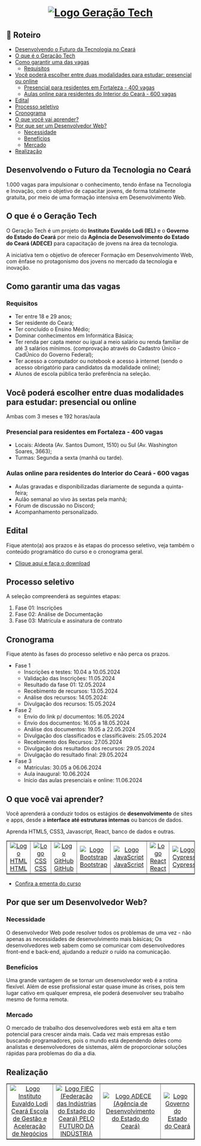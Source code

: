 <h1 align="center">
  <a href="https://geracaotech.iel-ce.org.br">
    <img src="./.github/logo-geracao-tech.png" alt="Logo Geração Tech" />
  </a>
</h1>

## 📃 Roteiro

<ul>
  <li>
    <a href="#desenvolvendo-o-futuro-da-tecnologia-no-ceará">
      Desenvolvendo o Futuro da Tecnologia no Ceará
    </a>
  </li>
  <li>
    <a href="#o-que-e-o-geracao-tech">
      O que é o Geração Tech
    </a>
  </li>
  <li>
    <a href="#como-garantir-uma-das-vagas">
      Como garantir uma das vagas
    </a>
    <ul>
      <li>
        <a href="#requisitos">
          Requisitos
        </a>
      </li>
    </ul>
  </li>
  <li>
    <a href="#voce-podera-escolher-entre-duas-modalidades-para-estudar-presencial-online">
      Você poderá escolher entre duas modalidades para estudar: presencial ou online
    </a>
    <ul>
      <li>
        <a href="#presencial-para-residentes-em-fortaleza">
          Presencial para residentes em Fortaleza - 400 vagas
        </a>
      </li>
      <li>
        <a href="#aulas-online-para-residentes-do-interior-do-ceara-600-vagas">
          Aulas online para residentes do Interior do Ceará - 600 vagas
        </a>
      </li>
    </ul>
  </li>
  <li>
    <a href="#edital">
      Edital
    </a>
  </li>
  <li>
    <a href="#processo-seletivo">
      Processo seletivo
    </a>
  </li>
  <li>
    <a href="#cronograma">
      Cronograma
    </a>
  </li>
  <li>
    <a href="#o-que-voce-vai-aprender">
      O que você vai aprender?
    </a>
  </li>
  <li>
    <a href="#por-que-ser-um-desenvolvedor-web">
      Por que ser um Desenvolvedor Web?
    </a>
    <ul>
      <li>
        <a href="#necessidade">
          Necessidade
        </a>
      </li>
      <li>
        <a href="#benefícios">
          Benefícios
        </a>
      </li>
      <li>
        <a href="#mercado">
          Mercado
        </a>
      </li>
    </ul>
  </li>
  <li>
    <a href="#realização">
      Realização
    </a>
  </li>
</ul>

## Desenvolvendo o Futuro da Tecnologia no Ceará

1.000 vagas para impulsionar o conhecimento, tendo ênfase na Tecnologia e Inovação, com o objetivo de capacitar jovens, de forma totalmente gratuita, por meio de uma formação intensiva em Desenvolvimento Web.

## O que é o Geração Tech

O Geração Tech é um projeto do **Instituto Euvaldo Lodi (IEL)** e o **Governo do Estado do Ceará** por meio da **Agência de Desenvolvimento do Estado do Ceará (ADECE)** para capacitação de jovens na área da tecnologia.

A iniciativa tem o objetivo de oferecer Formação em Desenvolvimento Web, com ênfase no protagonismo dos jovens no mercado da tecnologia e inovação.

## Como garantir uma das vagas

### Requisitos

- Ter entre 18 e 29 anos;
- Ser residente do Ceará;
- Ter concluído o Ensino Médio;
- Dominar conhecimentos em Informática Básica;
- Ter renda per capta menor ou igual a meio salário ou renda familiar de até 3 salários mínimos. (comprovação através do Cadastro Único - CadÚnico do Governo Federal);
- Ter acesso a computador ou notebook e acesso à internet (sendo o acesso obrigatório para candidatos da modalidade online);
- Alunos de escola pública terão preferência na seleção.

## Você poderá escolher entre duas modalidades para estudar: presencial ou online

Ambas com 3 meses e 192 horas/aula

### Presencial para residentes em Fortaleza - 400 vagas

- Locais: Aldeota (Av. Santos Dumont, 1510) ou Sul (Av. Washington Soares, 3663);
- Turmas: Segunda a sexta (manhã ou tarde).

### Aulas online para residentes do Interior do Ceará - 600 vagas

- Aulas gravadas e disponibilizadas diariamente de segunda a quinta-feira;
- Aulão semanal ao vivo às sextas pela manhã;
- Fórum de discussão no Discord;
- Acompanhamento personalizado.

## Edital

Fique atento(a) aos prazos e às etapas do processo seletivo, veja também o conteúdo programático do curso e o cronograma geral.

- [Clique aqui e faça o download](https://geracaotech.iel-ce.org.br/edital-geracao-tech.pdf)

## Processo seletivo

A seleção compreenderá as seguintes etapas:

1. Fase 01: Inscrições
2. Fase 02: Análise de Documentação
3. Fase 03: Matrícula e assinatura de contrato

## Cronograma

Fique atento às fases do processo seletivo e não perca os prazos.

- Fase 1
  - Inscrições e testes: 10.04 a 10.05.2024
  - Validação das Inscrições: 11.05.2024
  - Resultado da fase 01: 12.05.2024
  - Recebimento de recursos: 13.05.2024
  - Análise dos recursos: 14.05.2024:
  - Divulgação dos recursos: 15.05.2024
- Fase 2
  - Envio do link p/ documentos: 16.05.2024
  - Envio dos documentos: 16.05 a 18.05.2024
  - Análise dos documentos: 19.05 a 22.05.2024
  - Divulgação dos classificados e classificáveis: 25.05.2024
  - Recebimento dos Recursos: 27.05.2024
  - Divulgação dos resultados dos recursos: 29.05.2024
  - Divulgação do resultado final: 29.05.2024
- Fase 3
  - Matrículas: 30.05 a 06.06.2024
  - Aula inaugural: 10.06.2024
  - Início das aulas presenciais e online: 11.06.2024

## O que você vai aprender?

Você aprenderá a conduzir todos os estágios de **desenvolvimento** de sites e apps, desde a **interface até estruturas internas** ou bancos de dados.

Aprenda HTML5, CSS3, Javascript, React, banco de dados e outras.

<table border="1">
  <tr align="center">
    <td>
      <a href="https://developer.mozilla.org/pt-BR/docs/Web/HTML">
        <img src="https://skillicons.dev/icons?i=html" alt="Logo HTML" />
        <br>
        HTML
      </a>
    </td>
    <td>
      <a href="https://developer.mozilla.org/pt-BR/docs/Web/CSS">
        <img src="https://skillicons.dev/icons?i=css" alt="Logo CSS" />
        <br>
        CSS
      </a>
    </td>
    <td>
      <a href="https://github.com/">
        <img src="https://skillicons.dev/icons?i=github" alt="Logo GitHub" />
        <br>
        GitHub
      </a>
    </td>
    <td>
      <a href="https://getbootstrap.com/">
        <img src="https://skillicons.dev/icons?i=bootstrap" alt="Logo Bootstrap" />
        <br>
        Bootstrap
      </a>
    </td>
    <td>
      <a href="https://developer.mozilla.org/pt-BR/docs/Web/JavaScript">
        <img src="https://skillicons.dev/icons?i=js" alt="Logo JavaScript" />
        <br>
        JavaScript
      </a>
    </td>
    <td>
      <a href="https://react.dev/">
        <img src="https://skillicons.dev/icons?i=react" alt="Logo React" />
        <br>
        React
      </a>
    </td>
    <td>
      <a href="https://www.cypress.io/">
        <img src="https://skillicons.dev/icons?i=cypress&theme=light" alt="Logo Cypress" />
        <br>
        Cypress
      </a>
    </td>
    <td>
      <a href="https://www.mysql.com/">
        <img src="https://skillicons.dev/icons?i=mysql" alt="Logo MySQL" />
        <br>
        MySQL
      </a>
    </td>
    <td>
      <a href="https://nodejs.org/en">
        <img src="https://skillicons.dev/icons?i=nodejs" alt="Logo Node.js" />
        <br>
        Node.js
      </a>
    </td>
  </tr>
</table>

- [Confira a ementa do curso](https://geracaotech.iel-ce.org.br/ementa-geracao-tech.pdf)

## Por que ser um Desenvolvedor Web?

### Necessidade

O desenvolvedor Web pode resolver todos os problemas de uma vez - não apenas as necessidades de desenvolvimento mais básicas; Os desenvolvedores web sabem como se comunicar com desenvolvedores front-end e back-end, ajudando a reduzir o ruído na comunicação.

### Benefícios

Uma grande vantagem de se tornar um desenvolvedor web é a rotina flexível. Além de esse profissional estar quase imune às crises, pois tem lugar cativo em qualquer empresa, ele poderá desenvolver seu trabalho mesmo de forma remota.

### Mercado

O mercado de trabalho dos desenvolvedores web está em alta e tem potencial para crescer ainda mais. Cada vez mais empresas estão buscando programadores, pois o mundo está dependendo deles como analistas e desenvolvedores de sistemas, além de proporcionar soluções rápidas para problemas do dia a dia.

## Realização

<table border="1">
  <tr align="center">
    <td>
      <a href="https://iel-ce.org.br/">
        <img src="./.github/logo-iel.png" alt="Logo Instituto Euvaldo Lodi Ceará Escola de Gestão e Aceleração de Negócios" />
      </a>
    </td>
    <td>
      <a href="https://www1.sfiec.org.br/">
        <img src="./.github/logo-fiec.png" alt="Logo FIEC (Federação das Indústrias do Estado do Ceará) PELO FUTURO DA INDÚSTRIA" />
      </a>
    </td>
    <td>
      <a href="https://www.adece.ce.gov.br/">
        <img src="./.github/logo-adece.png" alt="Logo ADECE (Agência de Desenvolvimento do Estado do Ceará)" />
      </a>
    </td>
    <td>
      <a href="https://www.ceara.gov.br/">
        <img src="./.github/logo-governo.png" alt="Logo Governo do Estado do Ceará" />
      </a>
    </td>
  </tr>
</table>
